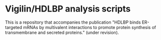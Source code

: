 # Vigilin/HDLBP analysis scripts

This is a repository that accompanies the publication "HDLBP binds ER-targeted mRNAs by multivalent interactions to promote protein synthesis of transmembrane and secreted proteins." (under revision).
